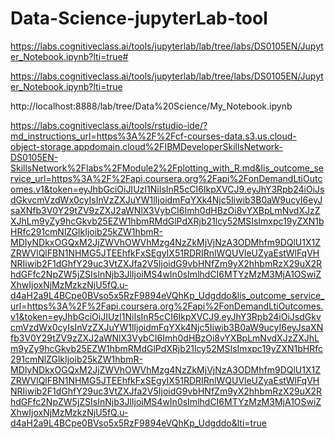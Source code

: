 # Data-Science-jupyterLab-tool

https://labs.cognitiveclass.ai/tools/jupyterlab/lab/tree/labs/DS0105EN/Jupyter_Notebook.ipynb?lti=true#

https://labs.cognitiveclass.ai/tools/jupyterlab/lab/tree/labs/DS0105EN/Jupyter_Notebook.ipynb?lti=true

http://localhost:8888/lab/tree/Data%20Science/My_Notebook.ipynb

https://labs.cognitiveclass.ai/tools/rstudio-ide/?md_instructions_url=https%3A%2F%2Fcf-courses-data.s3.us.cloud-object-storage.appdomain.cloud%2FIBMDeveloperSkillsNetwork-DS0105EN-SkillsNetwork%2Flabs%2FModule2%2Fplotting_with_R.md&lis_outcome_service_url=https%3A%2F%2Fapi.coursera.org%2Fapi%2FonDemandLtiOutcomes.v1&token=eyJhbGciOiJIUzI1NiIsInR5cCI6IkpXVCJ9.eyJhY3Rpb24iOiJsdGkvcmVzdWx0cyIsInVzZXJuYW1lIjoidmFqYXk4Njc5Iiwib3B0aW9ucyI6eyJsaXNfb3V0Y29tZV9zZXJ2aWNlX3VybCI6Imh0dHBzOi8vYXBpLmNvdXJzZXJhLm9yZy9hcGkvb25EZW1hbmRMdGlPdXRjb21lcy52MSIsImxpc19yZXN1bHRfc291cmNlZGlkIjoib25kZW1hbmR-MDIyNDkxOGQxM2JjZWVhOWVhMzg4NzZkMjVjNzA3ODMhfm9DQlU1X1ZZRWVlQlFBN1NHMG5JTEEhfkFxSEgyIX51RDRIRnlWQUVleUZyaEstWlFqVHNRIiwib2F1dGhfY29uc3VtZXJfa2V5IjoidG9vbHNfZm9yX2hhbmRzX29uX2RhdGFfc2NpZW5jZSIsInNjb3JlIjoiMS4wIn0sImlhdCI6MTYzMzM3MjA1OSwiZXhwIjoxNjMzMzkzNjU5fQ.u-d4aH2a9L4BCpe0BVso5x5RzF9894eVQhKp_Udgddo&lis_outcome_service_url=https%3A%2F%2Fapi.coursera.org%2Fapi%2FonDemandLtiOutcomes.v1&token=eyJhbGciOiJIUzI1NiIsInR5cCI6IkpXVCJ9.eyJhY3Rpb24iOiJsdGkvcmVzdWx0cyIsInVzZXJuYW1lIjoidmFqYXk4Njc5Iiwib3B0aW9ucyI6eyJsaXNfb3V0Y29tZV9zZXJ2aWNlX3VybCI6Imh0dHBzOi8vYXBpLmNvdXJzZXJhLm9yZy9hcGkvb25EZW1hbmRMdGlPdXRjb21lcy52MSIsImxpc19yZXN1bHRfc291cmNlZGlkIjoib25kZW1hbmR-MDIyNDkxOGQxM2JjZWVhOWVhMzg4NzZkMjVjNzA3ODMhfm9DQlU1X1ZZRWVlQlFBN1NHMG5JTEEhfkFxSEgyIX51RDRIRnlWQUVleUZyaEstWlFqVHNRIiwib2F1dGhfY29uc3VtZXJfa2V5IjoidG9vbHNfZm9yX2hhbmRzX29uX2RhdGFfc2NpZW5jZSIsInNjb3JlIjoiMS4wIn0sImlhdCI6MTYzMzM3MjA1OSwiZXhwIjoxNjMzMzkzNjU5fQ.u-d4aH2a9L4BCpe0BVso5x5RzF9894eVQhKp_Udgddo&lti=true
